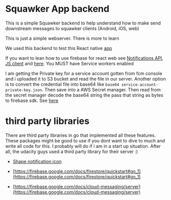 # Squawker App backend

This is a simple Squawker backend to help understand how to make send downstream messages to squawker clients (Android, iOS, web)

This is just a simple webserver. There is more to learn

We used this backend to test this React native [app](https://github.com/okpalaChidiebere/reactnd-Squawker)

If you want to lean how to use firebase for react web see [Notifications API](https://developer.mozilla.org/en-US/docs/Web/API/Notifications_API/Using_the_Notifications_API), [JS client](https://firebase.google.com/docs/cloud-messaging/js/client) and [here](https://firebase.google.com/docs/cloud-messaging/js/receive?_gl=1*156yvsy*_up*MQ..*_ga*NjkxNjcyNTA4LjE3MTI0Njg0NDE.*_ga_CW55HF8NVT*MTcxMjQ2ODQ0MS4xLjAuMTcxMjQ2ODQ0MS4wLjAuMA). You MUST have Service workers enabled

I am getting the Private key for a service account gotten from fcm console and i uploaded it to S3 bucket and read the file in our server. Another option is to convert the credential file into base64 like `base64 service-account-private-key.json`. Then save into a AWS Secret manager. Then read from the secret manager decode the base64 string the pass that string as bytes to firebase sdk. See [here](https://github.com/expo/eas-cli/issues/228#issuecomment-861407074)

# third party libraries

There are third party libraries in go that implemented all these features. These packages might be good to use if you dont want to dive to much and write all code for this. I probably will do if i am in a start up situation. After all, the udacity guys used a third party library for their server :)

- [Shape notification icon](https://romannurik.github.io/AndroidAssetStudio/icons-notification.html#source.type=image&source.space.trim=1&source.space.pad=0&name=ic_duck)

- [https://firebase.google.com/docs/firestore/quickstart#go_1](https://firebase.google.com/docs/firestore/quickstart#go_1)
- [https://firebase.google.com/docs/cloud-messaging/server](https://firebase.google.com/docs/cloud-messaging/server)
